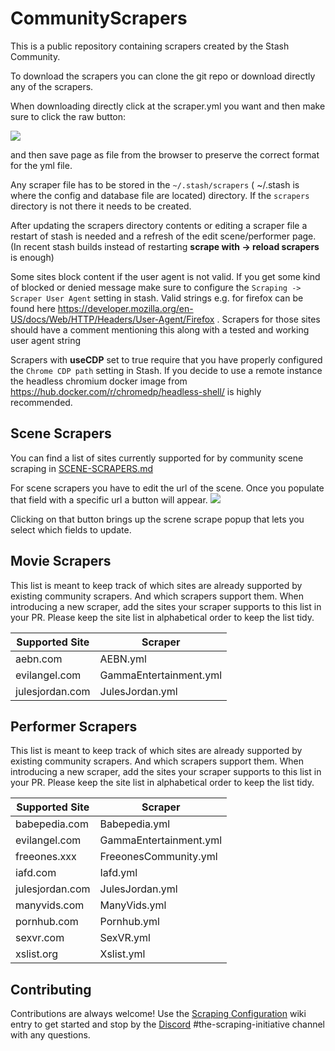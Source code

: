# CommunityScrapers
This is a public repository containing scrapers created by the Stash Community.

To download the scrapers you can clone the git repo or download directly any of the scrapers.

When downloading directly click at the scraper.yml you want and then make sure to click the raw button:

![](https://user-images.githubusercontent.com/1358708/82524777-cd4cfe80-9afd-11ea-808d-5ea7bf26704f.jpg)

and then save page as file from the browser to preserve the correct format for the yml file.

Any scraper file has to be stored in the `~/.stash/scrapers` ( ~/.stash is where the config and database file are located) directory. If the `scrapers` directory is not there it needs to be created.

After updating the scrapers directory contents or editing a scraper file a restart of stash is needed and a refresh of the edit scene/performer page.(In recent stash builds instead of restarting __scrape with -> reload scrapers__ is enough)

Some sites block content if the user agent is not valid. If you get some kind of blocked or denied message make sure to configure the `Scraping ->
Scraper User Agent` setting in stash. Valid strings e.g. for firefox can be found here https://developer.mozilla.org/en-US/docs/Web/HTTP/Headers/User-Agent/Firefox . Scrapers for those sites should have a comment mentioning this along with a tested and working user agent string

Scrapers with **useCDP** set to true require that you have properly configured the `Chrome CDP path` setting in Stash. If you decide to use a remote instance the headless chromium docker image from https://hub.docker.com/r/chromedp/headless-shell/ is highly recommended.

## Scene Scrapers
You can find a list of sites currently supported for by community scene scraping in [SCENE-SCRAPERS.md](https://github.com/stashapp/CommunityScrapers/blob/master/SCENE-SCRAPABLE.md)

For scene scrapers you have to edit the url of the scene. Once you populate that field with a specific url a button will appear.
![](https://user-images.githubusercontent.com/48220860/85202637-698e3f00-b310-11ea-9c06-b2cfe931474a.png)

Clicking on that button brings up the screne scrape popup that lets you select which fields to update.

## Movie Scrapers
This list is meant to keep track of which sites are already supported by existing community scrapers. And which scrapers support them. When introducing a new scraper, add the sites your scraper supports to this list in your PR. Please keep the site list in alphabetical order to keep the list tidy.

Supported Site|Scraper
------------- | -------------
aebn.com|AEBN.yml
evilangel.com|GammaEntertainment.yml
julesjordan.com|JulesJordan.yml

## Performer Scrapers
This list is meant to keep track of which sites are already supported by existing community scrapers. And which scrapers support them. When introducing a new scraper, add the sites your scraper supports to this list in your PR. Please keep the site list in alphabetical order to keep the list tidy.

Supported Site|Scraper
------------- | -------------
babepedia.com|Babepedia.yml
evilangel.com|GammaEntertainment.yml
freeones.xxx|FreeonesCommunity.yml
iafd.com|Iafd.yml
julesjordan.com|JulesJordan.yml
manyvids.com|ManyVids.yml
pornhub.com|Pornhub.yml
sexvr.com|SexVR.yml
xslist.org|Xslist.yml
## Contributing
Contributions are always welcome! Use the [Scraping Configuration](https://github.com/stashapp/stash/wiki/Scraping-configuration) wiki entry to get started and stop by the [Discord](https://discord.gg/2TsNFKt) #the-scraping-initiative channel with any questions.
